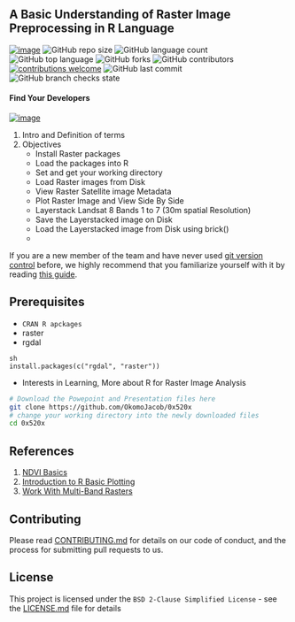 ## A Basic Understanding of Raster Image Preprocessing in R Language

[![image](https://img.shields.io/badge/License-MIT-yellow.svg)](https://opensource.org/licenses/MIT)
![GitHub repo size](https://img.shields.io/github/repo-size/OkomoJacob/0x520x?color=green-yellow&logo=github&logoColor=blue) 
![GitHub language count](https://img.shields.io/github/languages/count/OkomoJacob/0x520x?logo=visual-studio-code) 
![GitHub top language](https://img.shields.io/github/languages/top/OkomoJacob/0x520x)
![GitHub forks](https://img.shields.io/github/forks/OkomoJacob/0x520x?style=social)
![GitHub contributors](https://img.shields.io/github/contributors/OkomoJacob/0x520x?color=orange-green)
[![contributions welcome](https://img.shields.io/badge/contributions-welcome-brightgreen.svg?style=flat)](https://github.com/OkomoJacob/0x520x/issues)
![GitHub last commit](https://img.shields.io/github/last-commit/OkomoJacob/0x520x.svg?style=flat)
![GitHub branch checks state](https://img.shields.io/github/checks-status/OkomoJacob/0x520x/main?color=orange-green)

#### Find Your Developers
[![image](https://img.shields.io/twitter/follow/okomojacob?style=social)](https://twitter.com/okomojacob)

1. Intro and Definition of terms
2. Objectives <br >
   * Install Raster packages <br >
   * Load the packages into R <br>
   * Set and get your working directory <br>
   * Load Raster images from Disk <br>
   * View Raster Satellite image Metadata <br>
   * Plot Raster Image and View Side By Side <br>
   * Layerstack Landsat 8 Bands 1 to 7 (30m spatial Resolution) <br>
   * Save the Layerstacked image on Disk<br>
   * Load the Layerstacked image from Disk using brick()<br>
   * <br >

If you are a new member of the team and have never used [git version control](http://git-scm.com/) before, we highly recommend that you familiarize yourself with it by reading [this guide](https://github.com/RoboJackets/robocup-firmware/blob/master/doc/Git.md).

## Prerequisites
* `CRAN R apckages`
* raster
* rgdal
```
sh
install.packages(c("rgdal", "raster"))
```
* Interests in Learning, More about R for Raster Image Analysis

``` sh
# Download the Powepoint and Presentation files here
git clone https://github.com/OkomoJacob/0x520x
# change your working directory into the newly downloaded files
cd 0x520x

```

## References
1. [NDVI Basics](https://eos.com/make-an-analysis/ndvi/)
2. [Introduction to R Basic Plotting](https://www.gis-blog.com/r-raster-package-101/)
3. [Work With Multi-Band Rasters](https://www.neonscience.org/resources/learning-hub/tutorials/dc-multiban)

## Contributing

Please read [CONTRIBUTING.md](https://gist.github.com/PurpleBooth/b24679402957c63ec426) for details on our code of conduct, and the process for submitting pull requests to us.

## License

This project is licensed under the `BSD 2-Clause Simplified License` - see the [LICENSE.md](https://github.com/OkomoJacob/0x520x/blob/main/LICENSE) file for details
